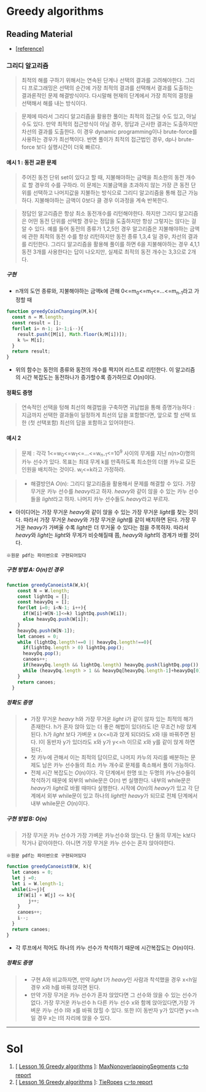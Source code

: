 # Greedy algorithms

## Reading Material
* [[reference]](https://codility.com/media/train/14-GreedyAlgorithms.pdf)
### 그리디 알고리즘
> 최적의 해를 구하기 위해서는 연속된 단계나 선택의 결과를 고려해야한다. 그리디 프로그래밍은 선택의 순간에 가장 최적의 결과를 선택해서 결과를 도출하는 결과론적인 문제 해결방식이다. 다시말해 현재의 단계에서 가장 최적의 결정을 선택해서 해를 내는 방식이다.

> 문제에 따라서 그리디 알고리즘을 활용한 풀이는 최적의 접근일 수도 있고, 아닐 수도 있다. 만약 최적의 접근방식이 아닐 경우, 정답과 근사한 결과는 도출하지만 차선의 결과를 도출한다. 이 경우 dynamic programming이나 brute-force를 사용하는 경우가 최선책이다. 반면 풀이가 최적의 접근법인 경우, dp나 brute-force 보다 실행시간이 더욱 빠르다. 
#### 예시 1 : 동전 교환 문제
> 주어진 동전 단위 set이 있다고 할 때, 지불해야하는 금액을 최소한의 동전 개수로 할 경우의 수를 구하라. 이 문제는 지불금액을 초과하지 않는 가장 큰 동전 단위를 선택하고 나머지값을 지불하는 방식으로 그리디 알고리즘을 통해 접근 가능하다. 지불해야하는 금액이 0보다 클 경우 이과정을 계속 반복한다.

> 정답인 알고리즘은 항상 최소 동전개수를 리턴해야한다. 하지만 그리디 알고리즘은 어떤 동전 단위를 선택할 경우는 정답을 도출하지만 항상 그렇지는 않다는 걸 알 수 있다. 예를 들어 동전의 종류가 1,2,5인 경우 알고리즘은 지불해야하는 금액에 관한 최적의 동전 수를 항상 리턴하지만 동전 종류 1,3,4 일 경우, 차선의 결과를 리턴한다. 그리디 알고리즘을 활용해 풀이를 하면 6을 지불해야하는 경우 4,1,1 동전 3개를 사용한다는 답이 나오지만, 실제로 최적의 동전 개수는 3,3으로 2개다.

##### 구현
* n개의 도언 종류와, 지불해야하는 금액k에 관해 0<=m<sub>0</sub><=m<sub>1</sub><=...<=m<sub>n-1</sub>라고 가정할 때

```javascript
function greedyCoinChanging(M,k){
  const n = M.length;
  const result = [];
  for(let i= n-1; i>-1;i--){
    result.push([M[i], Math.floor(k/M[i])]);
    k %= M[i];
  }
  return result;
}
```
* 위의 함수는 동전의 종류와 동전의 개수를 짝지어 리스트로 리턴한다. 이 알고리즘의 시간 복잡도는 동전하나가 증가할수록 증가하므로 *O*(n)이다.

#### 정확도 증명
> 연속적인 선택을 텅해 최선의 해결법을 구축하면 귀납법을 통해 증명가능하다 : 지금까지 선택한 결과들이 일정하게 최선의 답을 포함했다면, 앞으로 할 선택 또한 (첫 선택포함) 최선의 답을 포함하고 있어야한다.

#### 예시 2
> 문제 : 각각 1<=w<sub>0</sub><=w<sub>1</sub><=...<=w<sub>n-1</sub><=10<sup>9</sup> 사이의 무게를 지닌 n(n>0)명의 카누 선수가 있다. 목표는 최대 무게 k를 만족하도록 최소한의 더블 카누로 모든 인원을 배치하는 것이다. w<sub>i</sub><=k라고 가정하라.

> * 해결방안A <i>O</i>(n): 그리디 알고리즘을 활용해서 문제를 해결할 수 있다. 가장 무거운 카누 선수를 <i>heavy</i>라고 하자. <i>heavy</i>와 같이 않을 수 있는 카누 선수들을 <i>light</i>라고 하자. 나머지 카누 선수들도 <i>heavy</i>라고 부르자.
* 아이디어는 가장 무거운 <i>heavy</i>와 같이 앉을 수 있는 가장 무거운 <i>light</i>를 찾는 것이다. 따라서 가장 무거운 <i>heavy</i>와 가장 무거운 <i>light</i>를 같이 배치하면 된다. 가장 무거운 <i>heavy</i>가 가벼울 수록 <i>light</i>은 더 무거울 수 있다는 점을 주목하자. 따라서 <i>heavy</i>와 <i>light</i>는 <i>light</i>와 무게가 비슷해질때 쯤, <i>heavy</i>와 <i>light</i>의 경계가 바뀔 것이다.

`※원문 pdf는 파이썬으로 구현되어있다`
##### 구현 방법 A: O(n)인 경우
```javascript
function greedyCanoeistA(W,k){
    const N = W.length;
    const lightDq = [];
    const heavyDq = [];
    for(let i=0; i<N-1; i++){
      if(W[i]+W[N-1]<=k) lightDq.push(W[i]);
      else heavyDq.push(W[i]);
    }
    heavyDq.push(W[N-1]);
    let canoes = 0;
    while (lightDq.length!==0 || heavyDq.length!==0){
      if(lightDq.length > 0) lightDq.pop();
      heavyDq.pop();
      canoes++;
      if(heavyDq.length && lightDq.length) heavyDq.push(lightDq.pop())
      while (heavyDq.length > 1 && heavyDq[heavyDq.length-1]+heavyDq[0]<=k) lightDq.push(heavyDq.shift())
    }
    return canoes;
  }
```
##### 정확도 증명
>* 가장 무거운 <i>heavy</i> h와 가장 무거운 <i>light</i> i가 같이 않자 있는 최적의 해가 존재한다. h가 혼자 앉아 있는 더 좋은 해법이 있더라도 l은 무조건 h랑 앉게 된다. h가 <i>light</i> 보다 가벼운 x (x<=l)과 앉게 되더라도 x와 l을 바꿔주면 된다. l이 동반자 y가 있더라도 x와 y가 y<=h 이므로 x와 y를 같이 앉게 하면 된다.
>* 첫 카누에 관해서 이는 최적의 답이므로, 나머지 카누의 자리를 배분하는 문제도 남은 카누 선수들의 최소 카누 개수로 문제를 축소해서 풀이 가능하다.
>* 전체 시간 복잡도는 <i>O</i>(n)이다. 각 단계에서 한명 또는 두명의 카누선수들이 착석하기 때문에 외부의 while문은 O(n) 번 실행한다. 내부의 while문은 <i>heavy</i>가 <i> light</i>로 바뀔 때마다 실행한다. 시작에 <i>O</i>(n)의 <i>heavy</i>가 있고 각 단계에서 외부 while문이 있고 하나의 <i>light</i>만 <i>heavy</i>가 되므로 전체 단계에서 내부 while문은 <i>O</i>(n)이다.

##### 구현 방법 B: O(n) 
> 가장 무거운 카누 선수가 가장 가벼운 카누선수와 앉는다. 단 둘의 무게는 k보다 작거나 같아야한다. 아니면 가장 무거운 카누 선수는 혼자 앉아야한다.

`※원문 pdf는 파이썬으로 구현되어있다`
```javascript
function greedyCanoeistB(W, k){
  let canoes = 0;
  let j =0;
  let i = W.length-1;
  while(i>=j){
    if(W[i] + W[j] <= k){
        j++;
    }
    canoes++;
    i--;
  }
  return canoes;
}
```
* 각 루프에서 적어도 하나의 카누 선수가 착석하기 때문에 시간복잡도는 <i>O</i>(n)이다.

##### 정확도 증명
> * 구현 A와 비교하자면, 만약 <i>light</i> l가 <i>heavy</i>인 사람과 착석했을 경우 x<h일 경우 x와 h를 바꿔 앉히면 된다.
> * 만약 가장 무거운 카누 선수가 혼자 앉았다면 그 선수와 앉을 수 있는 선수가 없다. 가장 무거운 카누선수 h 다른 카누 선수 x와 함께 앉아있다면,가장 가벼운 카누 선수 l와 x를 바꿔 앉힐 수 있다. 또한 l이 동반자 y가 있다면 y<=h 일 경우 x는 l의 자리에 앉을 수 있다. 

----

# Sol

1. [ [Lesson 16  Greedy algorithms](https://github.com/Pyotato/codility_practice/tree/Greedy-algorithms) ]: [MaxNonoverlappingSegments](https://github.com/Pyotato/codility_practice/blob/Greedy-algorithms/NumberSolitaire.md) [👉to report](https://app.codility.com/demo/results/trainingA7CPB4-DCS/)
2. [ [Lesson 16  Greedy algorithms](https://github.com/Pyotato/codility_practice/tree/Greedy-algorithms) ]: [TieRopes](https://github.com/Pyotato/codility_practice/blob/Greedy-algorithms/TieRopes.md) [👉to report](https://app.codility.com/demo/results/trainingE6KYAY-7NK/)
